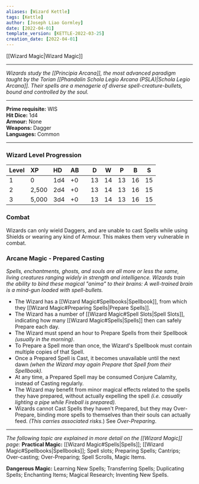 ```yaml
---
aliases: [Wizard Kettle]
tags: [Kettle]
author: [Joseph Liao Gormley]
date: [2022-04-01]
template_version: [KETTLE-2022-03-25]
creation_date: [2022-04-01]
---
```

[[Wizard Magic|Wizard Magic]]
___
*Wizards study the [[Principia Arcana]], the most advanced paradigm taught by the Torian [[Phandalin Schola Legio Arcana (PSLA)|Schola Legio Arcana]]. Their spells are a menagerie of diverse spell-creature-bullets, bound and controlled by the soul.*
___
**Prime requisite:** WIS<br>**Hit Dice:** 1d4<br>**Armour:** None<br>**Weapons:** Dagger<br>**Languages:** Common
___
### Wizard Level Progression
| Level |  XP   | HD  | AB |     |  D  |  W  |  P  |  B  |  S  |
|:-----|:-----|:---|:----| --- |:---:|:---:|:---:|:---:|:---:|
|   1   |   0   | 1d4 |  +0  |     | 13  | 14  | 13  | 16  | 15  |
|   2   | 2,500 | 2d4 |  +0  |     | 13  | 14  | 13  | 16  | 15  |
|   3   | 5,000 | 3d4 |  +0  |     | 13  | 14  | 13  | 16  | 15  |

### Combat
Wizards can only wield Daggers, and are unable to cast Spells while using Shields or wearing any kind of Armour. This makes them very vulnerable in combat.

### Arcane Magic - Prepared Casting
*Spells, enchantments, ghosts, and souls are all more or less the same, living creatures ranging widely in strength and intelligence. Wizards train the ability to bind these magical "anima" to their brains: A well-trained brain is a mind-gun loaded with spell-bullets.*

- The Wizard has a [[Wizard Magic#Spellbooks|Spellbook]], from which they [[Wizard Magic#Preparing Spells|Prepare Spells]].
- The Wizard has a number of [[Wizard Magic#Spell Slots|Spell Slots]], indicating how many [[Wizard Magic#Spells|Spells]] then can safely Prepare each day. <!--%*, indicating how many spell-creatures they can safely feed soul-energy. %Start with 2 rolled, then choose 1 at first level.*-->
- The Wizard must spend an hour to Prepare Spells from their Spellbook *(usually in the morning)*. <!--*temporarily binding the spell-creatures to their brains.*-->
- To Prepare a Spell more than once, the Wizard's Spellbook must contain multiple copies of that Spell. 
	<!-- - % Multiple copies of a spell are required for the wizard to prepare a spell more than once. *(If your spellbook only contains one Light spell-creature, you cannot cast it twice.)*-->
- Once a Prepared Spell is Cast, it becomes unavailable until the next dawn *(when the Wizard may again Prepare that Spell from their Spellbook).*
- At any time, a Prepared Spell may be consumed Conjure Calamity, instead of Casting regularly.
- The Wizard may benefit from minor magical effects related to the spells they have prepared, without actually expelling the spell *(i.e. casually lighting a pipe while Fireball is prepared).*
- Wizards cannot Cast Spells they haven't Prepared, but they may Over-Prepare, binding more spells to themselves than their souls can actually feed. *(This carries associated risks.*) See *Over-Preparing*.
___
*The following topic are explained in more detail on the [[Wizard Magic]] page:*
**Practical Magic:** [[Wizard Magic#Spells|Spells]]; [[Wizard Magic#Spellbooks|Spellbooks]]; Spell slots; Preparing Spells; Cantrips; Over-casting; Over-Preparing; Spell Scrolls, Magic Items.

**Dangerous Magic:** Learning New Spells; Transferring Spells; Duplicating Spells; Enchanting Items; Magical Research; Inventing New Spells.